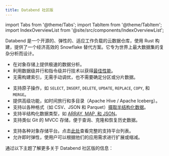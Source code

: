 ```yaml
---
title: Databend 社区版
---
```

import Tabs from '@theme/Tabs';
import TabItem from '@theme/TabItem';
import IndexOverviewList from '@site/src/components/IndexOverviewList';

Databend 是一个开源的、弹性的、适应工作负载的云数据仓库，使用 Rust 构建，提供了一个经济高效的 Snowflake 替代方案。它专为世界上最大数据集的复杂分析而设计。

<Tabs groupId="whydatabend">
<TabItem value="Performance" label="性能">

- 在对象存储上提供极速的数据分析。
- 利用数据级并行和指令级并行技术以获得[最佳性能](https://benchmark.clickhouse.com/)。
- 无需构建索引，无需手动调优，也不需要确定分区或分片数据。

</TabItem>

<TabItem value="Data Manipulation" label="数据操作">

- 支持原子操作，如 `SELECT`, `INSERT`, `DELETE`, `UPDATE`, `REPLACE`, `COPY`, 和 `MERGE`。
- 提供高级功能，如时间旅行和多目录（Apache Hive / Apache Iceberg）。
- 支持以各种格式（如 CSV、JSON 和 Parquet）[摄取半结构化数据](/guides/load-data/load)。
- 支持半结构化数据类型，如 [ARRAY, MAP, 和 JSON](/sql/sql-reference/data-types/)。
- 支持类似 Git 的 MVCC 存储，便于查询、克隆和恢复历史数据。

</TabItem>

<TabItem value="Object Storage" label="对象存储">

- 支持各种对象存储平台。点击[此处](../../../10-deploy/00-understanding-deployment-modes.md#supported-object-storage)查看完整的支持平台列表。
- 允许即时弹性，使用户可以根据他们的应用需求进行扩展或缩减。

</TabItem>
</Tabs>

通过以下主题了解更多关于 Databend 社区版的信息：

<IndexOverviewList />